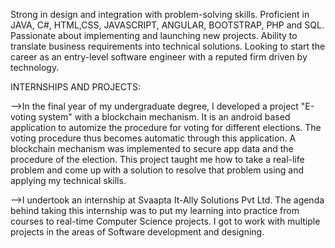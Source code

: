 Strong in design and integration with  problem-solving skills. Proficient in JAVA, C#, HTML,CSS, JAVASCRIPT, ANGULAR,  BOOTSTRAP, PHP and SQL. Passionate about implementing and launching new projects. Ability to translate business requirements into technical solutions. Looking to start the career as an entry-level software engineer with a reputed firm driven by technology.

INTERNSHIPS AND PROJECTS:

-->In the final year of my undergraduate degree, I developed a project "E-voting system" with a blockchain mechanism. It is an android based application to automize the procedure for voting for different elections. The voting procedure thus becomes automatic through this application. A blockchain mechanism was implemented to secure app data and the procedure of the election. This project taught me how to
take a real-life problem and come up with a solution to resolve that problem using and applying my technical skills. 

-->I undertook an internship at Svaapta It-Ally Solutions Pvt Ltd. The agenda behind taking this internship
was to put my learning into practice from  courses to real-time Computer Science projects. I got to work with multiple projects in the areas of Software development and designing.
